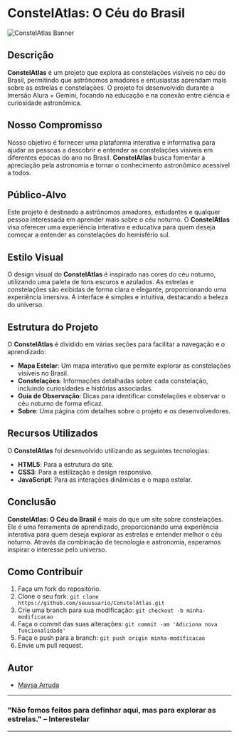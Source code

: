 # ConstelAtlas: O Céu do Brasil

![ConstelAtlas Banner](img/ConstelAtlasBanner.png)

## Descrição

**ConstelAtlas** é um projeto que explora as constelações visíveis no céu do Brasil, permitindo que astrônomos amadores e entusiastas aprendam mais sobre as estrelas e constelações. O projeto foi desenvolvido durante a Imersão Alura + Gemini, focando na educação e na conexão entre ciência e curiosidade astronômica.

## Nosso Compromisso

Nosso objetivo é fornecer uma plataforma interativa e informativa para ajudar as pessoas a descobrir e entender as constelações visíveis em diferentes épocas do ano no Brasil. **ConstelAtlas** busca fomentar a apreciação pela astronomia e tornar o conhecimento astronômico acessível a todos.

## Público-Alvo

Este projeto é destinado a astrônomos amadores, estudantes e qualquer pessoa interessada em aprender mais sobre o céu noturno. O **ConstelAtlas** visa oferecer uma experiência interativa e educativa para quem deseja começar a entender as constelações do hemisfério sul.

## Estilo Visual

O design visual do **ConstelAtlas** é inspirado nas cores do céu noturno, utilizando uma paleta de tons escuros e azulados. As estrelas e constelações são exibidas de forma clara e elegante, proporcionando uma experiência imersiva. A interface é simples e intuitiva, destacando a beleza do universo.

## Estrutura do Projeto

O **ConstelAtlas** é dividido em várias seções para facilitar a navegação e o aprendizado:

- **Mapa Estelar**: Um mapa interativo que permite explorar as constelações visíveis no Brasil.
- **Constelações**: Informações detalhadas sobre cada constelação, incluindo curiosidades e histórias associadas.
- **Guia de Observação**: Dicas para identificar constelações e observar o céu noturno de forma eficaz.
- **Sobre**: Uma página com detalhes sobre o projeto e os desenvolvedores.

## Recursos Utilizados

O **ConstelAtlas** foi desenvolvido utilizando as seguintes tecnologias:

- **HTML5**: Para a estrutura do site.
- **CSS3**: Para a estilização e design responsivo.
- **JavaScript**: Para as interações dinâmicas e o mapa estelar.

## Conclusão

**ConstelAtlas: O Céu do Brasil** é mais do que um site sobre constelações. Ele é uma ferramenta de aprendizado, proporcionando uma experiência interativa para quem deseja explorar as estrelas e entender melhor o céu noturno. Através da combinação de tecnologia e astronomia, esperamos inspirar o interesse pelo universo.

## Como Contribuir

1. Faça um fork do repositório.
2. Clone o seu fork: `git clone https://github.com/seuusuario/ConstelAtlas.git`
3. Crie uma branch para sua modificação: `git checkout -b minha-modificacao`
4. Faça o commit das suas alterações: `git commit -am 'Adiciona nova funcionalidade'`
5. Faça o push para a branch: `git push origin minha-modificacao`
6. Envie um pull request.

## Autor

- [Maysa Arruda](https://github.com/Maysa502)

---

### "Não fomos feitos para definhar aqui, mas para explorar as estrelas." – Interestelar

---
